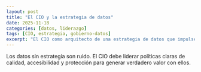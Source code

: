 ```yaml
---
layout: post
title: "El CIO y la estrategia de datos"
date: 2025-11-18
categories: [datos, liderazgo]
tags: [CIO, estrategia, gobierno-datos]
excerpt: "El CIO como arquitecto de una estrategia de datos que impulse innovación y crecimiento."
---
```


Los datos sin estrategia son ruido. El CIO debe liderar políticas claras de calidad, accesibilidad y protección para generar verdadero valor con ellos.

<!-- Desarrollo del artículo -->
